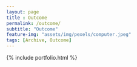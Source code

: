```yaml
--- 
layout: page
title : Outcome 
permalink: /outcome/
subtitle: "Outcome" 
feature-img: "assets/img/pexels/computer.jpeg"
tags: [Archive, Outcome]
---
```


{% include portfolio.html %}
